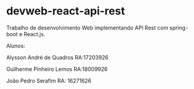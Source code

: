 # devweb-react-api-rest
<p>
Trabalho de desenvolvimento Web implementando API Rest com spring-boot e React.js.
</p>
<p> Alunos: </p> 
<p> Alysson André de Quadros  RA:17203926 </p>
<p> Guilherme Pinheiro Lemos RA:18009926 </p>
<p> João Pedro Serafim RA: 16271626 </p>
